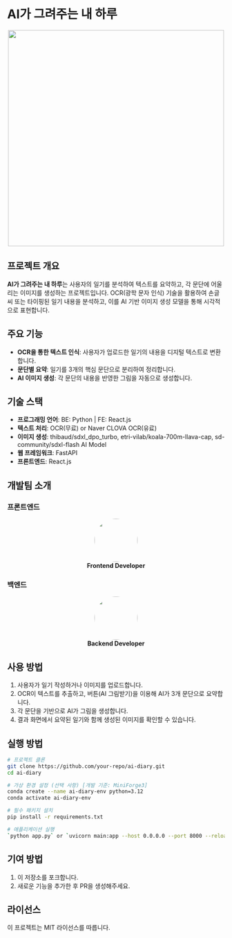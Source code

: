 # AI가 그려주는 내 하루

<p align="center">
  <img src="https://aicreation-file.miricanvas.com/private/txt2img/2025/03/16/18/3d5b0fc8-b297-434c-bdf3-4482ad8c582b.jpg?mode=modal" width="500px" />
</p>

## 프로젝트 개요
**AI가 그려주는 내 하루**는 사용자의 일기를 분석하여 텍스트를 요약하고, 각 문단에 어울리는 이미지를 생성하는 프로젝트입니다. OCR(광학 문자 인식) 기술을 활용하여 손글씨 또는 타이핑된 일기 내용을 분석하고, 이를 AI 기반 이미지 생성 모델을 통해 시각적으로 표현합니다.

## 주요 기능
- **OCR을 통한 텍스트 인식**: 사용자가 업로드한 일기의 내용을 디지털 텍스트로 변환합니다.
- **문단별 요약**: 일기를 3개의 핵심 문단으로 분리하여 정리합니다.
- **AI 이미지 생성**: 각 문단의 내용을 반영한 그림을 자동으로 생성합니다.

## 기술 스택
- **프로그래밍 언어**: BE: Python | FE: React.js
- **텍스트 처리**: OCR(무료) or Naver CLOVA OCR(유료)
- **이미지 생성**: thibaud/sdxl_dpo_turbo, etri-vilab/koala-700m-llava-cap, sd-community/sdxl-flash AI Model
- **웹 프레임워크**: FastAPI
- **프론트엔드**: React.js

## 개발팀 소개
### 프론트엔드
<p align="center">
  <a href="https://github.com/frontend-dev-profile">
    <img src="https://github.com/frontend-dev-profile.png" width="100px" style="border-radius: 50%;" />
  </a>
  <br />
  <b>Frontend Developer</b>
</p>

### 백엔드
<p align="center">
  <a href="https://github.com/backend-dev-profile">
    <img src="https://github.com/backend-dev-profile.png" width="100px" style="border-radius: 50%;" />
  </a>
  <br />
  <b>Backend Developer</b>
</p>


## 사용 방법
1. 사용자가 일기 작성하거나 이미지를 업로드합니다.
2. OCR이 텍스트를 추출하고, 버튼(AI 그림받기)을 이용해 AI가 3개 문단으로 요약합니다.
3. 각 문단을 기반으로 AI가 그림을 생성합니다.
4. 결과 화면에서 요약된 일기와 함께 생성된 이미지를 확인할 수 있습니다.

## 실행 방법
```bash
# 프로젝트 클론
git clone https://github.com/your-repo/ai-diary.git
cd ai-diary

# 가상 환경 설정 (선택 사항) [개발 기준: MiniForge3]
conda create --name ai-diary-env python=3.12
conda activate ai-diary-env

# 필수 패키지 설치
pip install -r requirements.txt

# 애플리케이션 실행
`python app.py` or `uvicorn main:app --host 0.0.0.0 --port 8000 --reload`
```

## 기여 방법
1. 이 저장소를 포크합니다.
2. 새로운 기능을 추가한 후 PR을 생성해주세요.

## 라이선스
이 프로젝트는 MIT 라이선스를 따릅니다.

